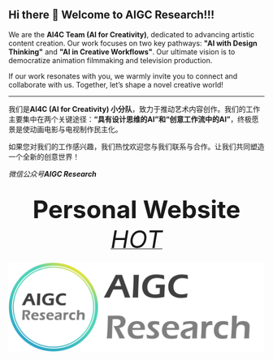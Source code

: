 ## Hi there 👋 Welcome to AIGC Research!!! 

We are the **AI4C Team (AI for Creativity)**, dedicated to advancing artistic content creation. Our work focuses on two key pathways: **"AI with Design Thinking"** and **"AI in Creative Workflows"**. Our ultimate vision is to democratize animation filmmaking and television production. 

If our work resonates with you, we warmly invite you to connect and collaborate with us. Together, let’s shape a novel creative world!

---

我们是**AI4C (AI for Creativity) 小分队**，致力于推动艺术内容创作。我们的工作主要集中在两个关键途径：**“具有设计思维的AI”**和**“创意工作流中的AI”**，终极愿景是使动画电影与电视制作民主化。

如果您对我们的工作感兴趣，我们热忱欢迎您与我们联系与合作。让我们共同塑造一个全新的创意世界！

*微信公众号**AIGC Research***

<div align="center">
  <div>&nbsp;</div>
  <div align="center">
    <b><font size="20">Personal Website</font></b>
    <sup>
      <a href="https://journey-zhuang.github.io/">
        <i><font size="10">HOT</font></i>
      </a>
    </sup>
</div>
<div>&nbsp;</div>
  <img src="../images/AIGC_Research_light.jpg" />
</div>




<!--

**Here are some ideas to get you started:**

🙋‍♀️ A short introduction - what is your organization all about?
🌈 Contribution guidelines - how can the community get involved?
👩‍💻 Useful resources - where can the community find your docs? Is there anything else the community should know?
🍿 Fun facts - what does your team eat for breakfast?
🧙 Remember, you can do mighty things with the power of [Markdown](https://docs.github.com/github/writing-on-github/getting-started-with-writing-and-formatting-on-github/basic-writing-and-formatting-syntax)
-->
